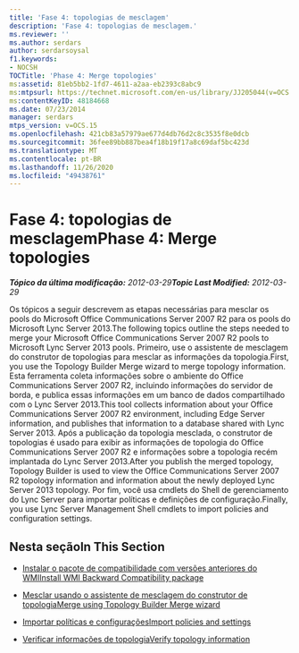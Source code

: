 ```yaml
---
title: 'Fase 4: topologias de mesclagem'
description: 'Fase 4: topologias de mesclagem.'
ms.reviewer: ''
ms.author: serdars
author: serdarsoysal
f1.keywords:
- NOCSH
TOCTitle: 'Phase 4: Merge topologies'
ms:assetid: 81eb5bb2-1fd7-4611-a2aa-eb2393c8abc9
ms:mtpsurl: https://technet.microsoft.com/en-us/library/JJ205044(v=OCS.15)
ms:contentKeyID: 48184668
ms.date: 07/23/2014
manager: serdars
mtps_version: v=OCS.15
ms.openlocfilehash: 421cb83a57979ae677d4db76d2c8c3535f8e0dcb
ms.sourcegitcommit: 36fee89bb887bea4f18b19f17a8c69daf5bc423d
ms.translationtype: MT
ms.contentlocale: pt-BR
ms.lasthandoff: 11/26/2020
ms.locfileid: "49438761"
---
```

# <a name="phase-4-merge-topologies"></a><span data-ttu-id="bde26-103">Fase 4: topologias de mesclagem</span><span class="sxs-lookup"><span data-stu-id="bde26-103">Phase 4: Merge topologies</span></span>

<div data-xmlns="http://www.w3.org/1999/xhtml">

<div class="topic" data-xmlns="http://www.w3.org/1999/xhtml" data-msxsl="urn:schemas-microsoft-com:xslt" data-cs="https://msdn.microsoft.com/">

<div data-asp="https://msdn2.microsoft.com/asp">



</div>

<div id="mainSection">

<div id="mainBody"><span data-ttu-id="bde26-104">

<span> </span></span><span class="sxs-lookup"><span data-stu-id="bde26-104">

<span> </span></span></span>

<span data-ttu-id="bde26-105">_**Tópico da última modificação:** 2012-03-29_</span><span class="sxs-lookup"><span data-stu-id="bde26-105">_**Topic Last Modified:** 2012-03-29_</span></span>

<span data-ttu-id="bde26-106">Os tópicos a seguir descrevem as etapas necessárias para mesclar os pools do Microsoft Office Communications Server 2007 R2 para os pools do Microsoft Lync Server 2013.</span><span class="sxs-lookup"><span data-stu-id="bde26-106">The following topics outline the steps needed to merge your Microsoft Office Communications Server 2007 R2 pools to Microsoft Lync Server 2013 pools.</span></span> <span data-ttu-id="bde26-107">Primeiro, use o assistente de mesclagem do construtor de topologias para mesclar as informações da topologia.</span><span class="sxs-lookup"><span data-stu-id="bde26-107">First, you use the Topology Builder Merge wizard to merge topology information.</span></span> <span data-ttu-id="bde26-108">Esta ferramenta coleta informações sobre o ambiente do Office Communications Server 2007 R2, incluindo informações do servidor de borda, e publica essas informações em um banco de dados compartilhado com o Lync Server 2013.</span><span class="sxs-lookup"><span data-stu-id="bde26-108">This tool collects information about your Office Communications Server 2007 R2 environment, including Edge Server information, and publishes that information to a database shared with Lync Server 2013.</span></span> <span data-ttu-id="bde26-109">Após a publicação da topologia mesclada, o construtor de topologias é usado para exibir as informações de topologia do Office Communications Server 2007 R2 e informações sobre a topologia recém implantada do Lync Server 2013.</span><span class="sxs-lookup"><span data-stu-id="bde26-109">After you publish the merged topology, Topology Builder is used to view the Office Communications Server 2007 R2 topology information and information about the newly deployed Lync Server 2013 topology.</span></span> <span data-ttu-id="bde26-110">Por fim, você usa cmdlets do Shell de gerenciamento do Lync Server para importar políticas e definições de configuração.</span><span class="sxs-lookup"><span data-stu-id="bde26-110">Finally, you use Lync Server Management Shell cmdlets to import policies and configuration settings.</span></span>

<div>

## <a name="in-this-section"></a><span data-ttu-id="bde26-111">Nesta seção</span><span class="sxs-lookup"><span data-stu-id="bde26-111">In This Section</span></span>

  - [<span data-ttu-id="bde26-112">Instalar o pacote de compatibilidade com versões anteriores do WMI</span><span class="sxs-lookup"><span data-stu-id="bde26-112">Install WMI Backward Compatibility package</span></span>](install-wmi-backward-compatibility-package.md)

  - [<span data-ttu-id="bde26-113">Mesclar usando o assistente de mesclagem do construtor de topologia</span><span class="sxs-lookup"><span data-stu-id="bde26-113">Merge using Topology Builder Merge wizard</span></span>](merge-using-topology-builder-merge-wizard.md)

  - [<span data-ttu-id="bde26-114">Importar políticas e configurações</span><span class="sxs-lookup"><span data-stu-id="bde26-114">Import policies and settings</span></span>](import-policies-and-settings.md)

  - [<span data-ttu-id="bde26-115">Verificar informações de topologia</span><span class="sxs-lookup"><span data-stu-id="bde26-115">Verify topology information</span></span>](verify-topology-information.md)

<span data-ttu-id="bde26-116"></div>

</div>

<span> </span>

</div>

</div>

</span><span class="sxs-lookup"><span data-stu-id="bde26-116"></div>

</div>

<span> </span>

</div>

</div>

</span></span></div>


